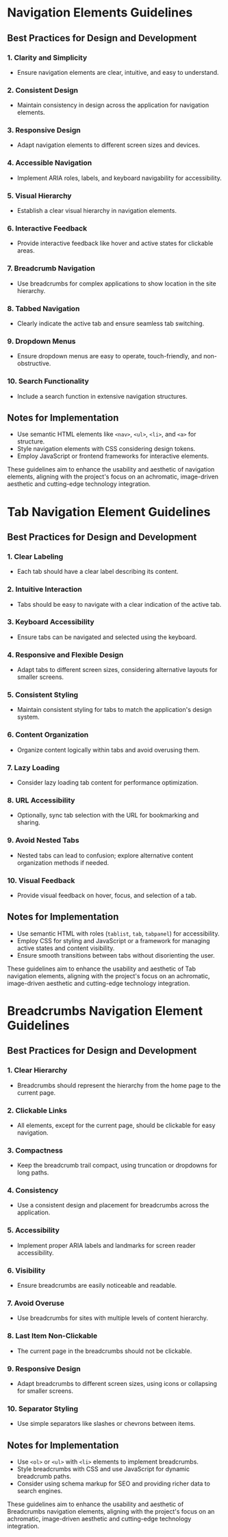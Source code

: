 # Navigation Elements Guidelines

## Best Practices for Design and Development

### 1. Clarity and Simplicity
- Ensure navigation elements are clear, intuitive, and easy to understand.

### 2. Consistent Design
- Maintain consistency in design across the application for navigation elements.

### 3. Responsive Design
- Adapt navigation elements to different screen sizes and devices.

### 4. Accessible Navigation
- Implement ARIA roles, labels, and keyboard navigability for accessibility.

### 5. Visual Hierarchy
- Establish a clear visual hierarchy in navigation elements.

### 6. Interactive Feedback
- Provide interactive feedback like hover and active states for clickable areas.

### 7. Breadcrumb Navigation
- Use breadcrumbs for complex applications to show location in the site hierarchy.

### 8. Tabbed Navigation
- Clearly indicate the active tab and ensure seamless tab switching.

### 9. Dropdown Menus
- Ensure dropdown menus are easy to operate, touch-friendly, and non-obstructive.

### 10. Search Functionality
- Include a search function in extensive navigation structures.

## Notes for Implementation

- Use semantic HTML elements like `<nav>`, `<ul>`, `<li>`, and `<a>` for structure.
- Style navigation elements with CSS considering design tokens.
- Employ JavaScript or frontend frameworks for interactive elements.

These guidelines aim to enhance the usability and aesthetic of navigation elements, aligning with the project's focus on an achromatic, image-driven aesthetic and cutting-edge technology integration.

# Tab Navigation Element Guidelines

## Best Practices for Design and Development

### 1. Clear Labeling
- Each tab should have a clear label describing its content.

### 2. Intuitive Interaction
- Tabs should be easy to navigate with a clear indication of the active tab.

### 3. Keyboard Accessibility
- Ensure tabs can be navigated and selected using the keyboard.

### 4. Responsive and Flexible Design
- Adapt tabs to different screen sizes, considering alternative layouts for smaller screens.

### 5. Consistent Styling
- Maintain consistent styling for tabs to match the application's design system.

### 6. Content Organization
- Organize content logically within tabs and avoid overusing them.

### 7. Lazy Loading
- Consider lazy loading tab content for performance optimization.

### 8. URL Accessibility
- Optionally, sync tab selection with the URL for bookmarking and sharing.

### 9. Avoid Nested Tabs
- Nested tabs can lead to confusion; explore alternative content organization methods if needed.

### 10. Visual Feedback
- Provide visual feedback on hover, focus, and selection of a tab.

## Notes for Implementation

- Use semantic HTML with roles (`tablist`, `tab`, `tabpanel`) for accessibility.
- Employ CSS for styling and JavaScript or a framework for managing active states and content visibility.
- Ensure smooth transitions between tabs without disorienting the user.

These guidelines aim to enhance the usability and aesthetic of Tab navigation elements, aligning with the project's focus on an achromatic, image-driven aesthetic and cutting-edge technology integration.

# Breadcrumbs Navigation Element Guidelines

## Best Practices for Design and Development

### 1. Clear Hierarchy
- Breadcrumbs should represent the hierarchy from the home page to the current page.

### 2. Clickable Links
- All elements, except for the current page, should be clickable for easy navigation.

### 3. Compactness
- Keep the breadcrumb trail compact, using truncation or dropdowns for long paths.

### 4. Consistency
- Use a consistent design and placement for breadcrumbs across the application.

### 5. Accessibility
- Implement proper ARIA labels and landmarks for screen reader accessibility.

### 6. Visibility
- Ensure breadcrumbs are easily noticeable and readable.

### 7. Avoid Overuse
- Use breadcrumbs for sites with multiple levels of content hierarchy.

### 8. Last Item Non-Clickable
- The current page in the breadcrumbs should not be clickable.

### 9. Responsive Design
- Adapt breadcrumbs to different screen sizes, using icons or collapsing for smaller screens.

### 10. Separator Styling
- Use simple separators like slashes or chevrons between items.

## Notes for Implementation

- Use `<ol>` or `<ul>` with `<li>` elements to implement breadcrumbs.
- Style breadcrumbs with CSS and use JavaScript for dynamic breadcrumb paths.
- Consider using schema markup for SEO and providing richer data to search engines.

These guidelines aim to enhance the usability and aesthetic of Breadcrumbs navigation elements, aligning with the project's focus on an achromatic, image-driven aesthetic and cutting-edge technology integration.
